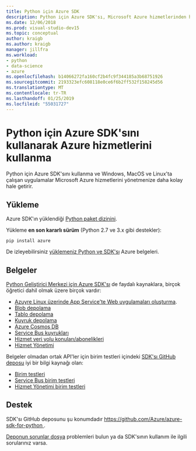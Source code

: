 ```yaml
---
title: Python için Azure SDK
description: Python için Azure SDK'sı, Microsoft Azure hizmetlerinden herhangi bir platformda çalışan Python uygulamaları kullanmasını kolaylaştırır.
ms.date: 12/06/2018
ms.prod: visual-studio-dev15
ms.topic: conceptual
author: kraigb
ms.author: kraigb
manager: jillfra
ms.workload:
- python
- data-science
- azure
ms.openlocfilehash: b14066272fa160cf2b4fc9f344185a3b68751926
ms.sourcegitcommit: 2193323efc608118e0ce6f6b2ff532f158245d56
ms.translationtype: MT
ms.contentlocale: tr-TR
ms.lasthandoff: 01/25/2019
ms.locfileid: "55031727"
---
```

# <a name="consume-azure-services-using-the-azure-sdk-for-python"></a>Python için Azure SDK'sını kullanarak Azure hizmetlerini kullanma

Python için Azure SDK'sını kullanma ve Windows, MacOS ve Linux'ta çalışan uygulamalar Microsoft Azure hizmetlerini yönetmenize daha kolay hale getirir.

## <a name="installation"></a>Yükleme

Azure SDK'ın yüklendiği [Python paket dizinini](https://pypi.python.org/pypi/azure).

Yükleme **en son kararlı sürüm** (Python 2.7 ve 3.x gibi destekler):

```command
pip install azure
```

De izleyebilirsiniz [yüklemeniz Python ve SDK'sı](https://docs.microsoft.com/azure/python-how-to-install/) Azure belgeleri.

## <a name="documentation"></a>Belgeler

[Python Geliştirici Merkezi için Azure SDK'sı](https://docs.microsoft.com/python/azure/?view=azure-python) de faydalı kaynaklara, birçok öğretici dahil olmak üzere birçok vardır:

- [Azuyre Linux üzerinde App Service'te Web uygulamaları oluşturma](/azure/app-service/containers/quickstart-python).
- [Blob depolama](/azure/storage/blobs/storage-quickstart-blobs-python)
- [Tablo depolama](/azure/cosmos-db/table-storage-how-to-use-python)
- [Kuyruk depolama](/azure/storage/storage-python-how-to-use-queue-storage)
- [Azure Cosmos DB](/azure/cosmos-db/sql-api-python-application)
- [Service Bus kuyrukları](/azure/service-bus-messaging/service-bus-python-how-to-use-queues)
- [Hizmet veri yolu konuları/abonelikleri](/azure/service-bus-messaging/service-bus-python-how-to-use-topics-subscriptions)
- [Hizmet Yönetimi](/azure/cloud-services/cloud-services-python-how-to-use-service-management)

Belgeler olmadan ortak API'ler için birim testleri içindeki [SDK'sı GitHub deposu](https://github.com/Azure/azure-sdk-for-python) iyi bir bilgi kaynağı olan:

- [Birim testleri](https://github.com/Azure/azure-storage-python/tree/master/tests)
- [Service Bus birim testleri](https://github.com/Azure/azure-sdk-for-python/tree/master/azure-servicebus/tests)
- [Hizmet Yönetimi birim testleri](https://github.com/Azure/azure-sdk-for-python/tree/master/azure-servicemanagement-legacy/tests)

## <a name="support"></a>Destek

SDK'sı GitHub deposunu şu konumdadır [ https://github.com/Azure/azure-sdk-for-python ](https://github.com/Azure/azure-sdk-for-python).

[Deponun sorunlar dosya](https://github.com/Azure/azure-sdk-for-python/issues) problemleri bulun ya da SDK'sının kullanım ile ilgili sorularınız varsa.
